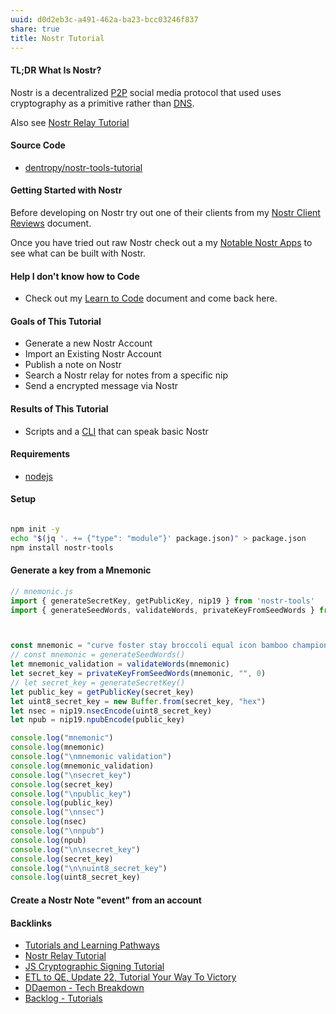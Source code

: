 ```yaml
---
uuid: d0d2eb3c-a491-462a-ba23-bcc03246f837
share: true
title: Nostr Tutorial
---
```

#### TL;DR What Is Nostr?

Nostr is a decentralized [P2P](../eb562da3-447f-489a-a715-3cfcca10e8ec) social media protocol that used uses cryptography as a primitive rather than [DNS](../6f2b1d6c-3b38-4e05-bf02-69af4d23f098).

Also see [Nostr Relay Tutorial](../c7866777-9a38-45b0-9cb6-2bf757879e17)

#### Source Code

* [dentropy/nostr-tools-tutorial](https://github.com/dentropy/nostr-tools-tutorial)
#### Getting Started with Nostr

Before developing on Nostr try out one of their clients from my [Nostr Client Reviews](../60856d0a-a8eb-49dd-ab2b-dd33d16ea527) document.

Once you have tried out raw Nostr check out a my [Notable Nostr Apps](../f5a7d558-219b-4d37-9e18-28f749488612) to see what can be built with Nostr.

#### Help I don't know how to Code

* Check out my [Learn to Code](../130694a5-2d87-49f7-bb8b-123bf5c320a4) document and come back here.

#### Goals of This Tutorial

* Generate a new Nostr Account
* Import an Existing Nostr Account
* Publish a note on Nostr
* Search a Nostr relay for notes from a specific nip
* Send a encrypted message via Nostr

#### Results of This Tutorial

* Scripts and a [CLI](../9b23ae27-ea5d-4cce-a7f5-f16a47705fdd) that can speak basic Nostr

#### Requirements

* [nodejs](../94377dc4-14fb-44cd-9892-4cf3cff78726)

#### Setup

``` bash

npm init -y
echo "$(jq '. += {"type": "module"}' package.json)" > package.json
npm install nostr-tools

```

#### Generate a key from a Mnemonic

``` js
// mnemonic.js
import { generateSecretKey, getPublicKey, nip19 } from 'nostr-tools'
import { generateSeedWords, validateWords, privateKeyFromSeedWords } from 'nostr-tools/nip06'



const mnemonic = "curve foster stay broccoli equal icon bamboo champion casino impact will damp";
// const mnemonic = generateSeedWords()
let mnemonic_validation = validateWords(mnemonic)
let secret_key = privateKeyFromSeedWords(mnemonic, "", 0)
// let secret_key = generateSecretKey()
let public_key = getPublicKey(secret_key)
let uint8_secret_key = new Buffer.from(secret_key, "hex")
let nsec = nip19.nsecEncode(uint8_secret_key)
let npub = nip19.npubEncode(public_key)

console.log("mnemonic")
console.log(mnemonic)
console.log("\nmnemonic validation")
console.log(mnemonic_validation)
console.log("\nsecret_key")
console.log(secret_key)
console.log("\npublic_key")
console.log(public_key)
console.log("\nnsec")
console.log(nsec)
console.log("\nnpub")
console.log(npub)
console.log("\n\nsecret_key")
console.log(secret_key)
console.log("\n\nuint8_secret_key")
console.log(uint8_secret_key)

```

#### Create a Nostr Note "event" from an account



#### Backlinks

* [Tutorials and Learning Pathways](/b554fe38-0be3-4e5e-a817-41077f5f6e69)
* [Nostr Relay Tutorial](/c7866777-9a38-45b0-9cb6-2bf757879e17)
* [JS Cryptographic Signing Tutorial](/be82e67e-13f4-4c86-b3ec-b32852c54e2b)
* [ETL to QE, Update 22, Tutorial Your Way To Victory](/72b60152-c15c-4243-8329-67cd13e78ba6)
* [DDaemon - Tech Breakdown](/457c6a22-361f-4b4b-9867-809c7c6d0316)
* [Backlog - Tutorials](/31f7e81a-967e-41f4-872e-91d1571df726)